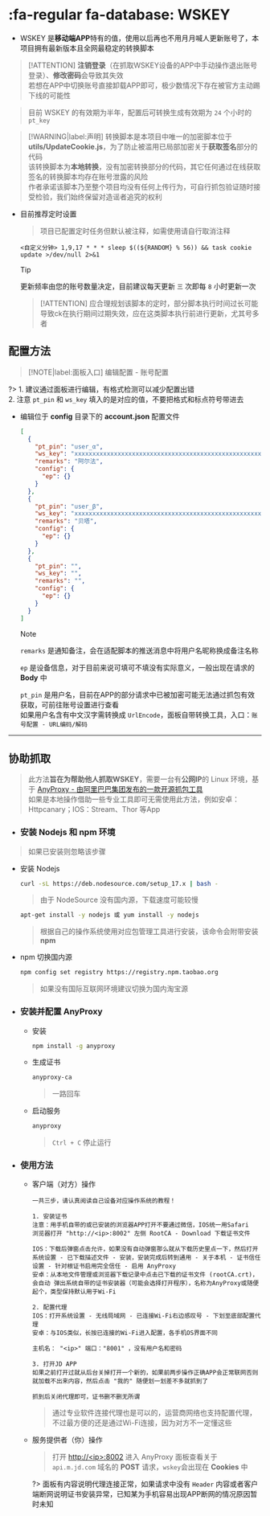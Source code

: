 # :fa-regular fa-database: WSKEY
- WSKEY 是**移动端APP**特有的值，使用以后再也不用月月喊人更新账号了，本项目拥有最新版本且全网最稳定的转换脚本

> [!ATTENTION]
> **注销登录**（在抓取WSKEY设备的APP中手动操作退出账号登录）、**修改密码**会导致其失效\
> 若想在APP中切换账号直接卸载APP即可，极少数情况下存在被官方主动踢下线的可能性

> 目前 WSKEY 的有效期为半年，配置后可转换生成有效期为 `24` 个小时的 `pt_key`

> [!WARNING|label:声明]
> 转换脚本是本项目中唯一的加密脚本位于 **utils/UpdateCookie.js**，为了防止被滥用已局部加密关于**获取签名**部分的代码\
> 该转换脚本为**本地转换**，没有加密转换部分的代码，其它任何通过在线获取签名的转换脚本均存在账号泄露的风险\
> 作者承诺该脚本乃至整个项目均没有任何上传行为，可自行抓包验证随时接受检验，我们始终保留对造谣者追究的权利

- 目前推荐定时设置
  > 项目已配置定时任务但默认被注释，如需使用请自行取消注释

  ```cron
  <自定义分钟> 1,9,17 * * * sleep $((${RANDOM} % 56)) && task cookie update >/dev/null 2>&1
  ```
  > [!TIP]
  > 更新频率由您的账号数量决定，目前建议每天更新 `三` 次即每 `8` 小时更新一次

  > [!ATTENTION]
  > 应合理规划该脚本的定时，部分脚本执行时间过长可能导致ck在执行期间过期失效，应在这类脚本执行前进行更新，尤其号多者

## 配置方法

> [!NOTE|label:面板入口]
> 编辑配置 - 账号配置

?> 1. 建议通过面板进行编辑，有格式检测可以减少配置出错\
  2. 注意 `pt_pin` 和 `ws_key` 填入的是对应的值，不要把格式和标点符号带进去

- 编辑位于 **config** 目录下的 **account.json** 配置文件

  ```json
  [
    {
      "pt_pin": "user_α",
      "ws_key": "xxxxxxxxxxxxxxxxxxxxxxxxxxxxxxxxxxxxxxxxxxxxxxxxxxxxxxxxxxxxxxxxxxxxxxxxxxxxxxxxxxxxxxxxxxxxxxxx",
      "remarks": "阿尔法",
      "config": {
        "ep": {}
      }
    },
    {
      "pt_pin": "user_β",
      "ws_key": "xxxxxxxxxxxxxxxxxxxxxxxxxxxxxxxxxxxxxxxxxxxxxxxxxxxxxxxxxxxxxxxxxxxxxxxxxxxxxxxxxxxxxxxxxxxxxxxx",
      "remarks": "贝塔",
      "config": {
        "ep": {}
      }
    },
    {
      "pt_pin": "",
      "ws_key": "",
      "remarks": "",
      "config": {
        "ep": {}
      }
    }
  ]
  ```

  > [!NOTE]
  > `remarks` 是通知备注，会在适配脚本的推送消息中将用户名昵称换成备注名称
  >
  > `ep` 是设备信息，对于目前来说可填可不填没有实际意义，一般出现在请求的 **Body** 中
  >
  > `pt_pin` 是用户名，目前在APP的部分请求中已被加密可能无法通过抓包有效获取，可前往账号设置进行查看\
  > 如果用户名含有中文汉字需转换成 `UrlEncode`，面板自带转换工具，入口：`账号配置 - URL编码/解码`

***

## 协助抓取
> 此方法**旨在为帮助他人抓取WSKEY**，需要一台有**公网IP**的 Linux 环境，基于 [AnyProxy - 由阿里巴巴集团发布的一款开源抓包工具](https://github.com/alibaba/anyproxy)\
> 如果是本地操作借助一些专业工具即可无需使用此方法，例如安卓：Httpcanary；IOS：Stream、Thor 等App

- ### 安装 Nodejs 和 npm 环境 <!-- {docsify-ignore} -->
> 如果已安装则忽略该步骤

  - 安装 Nodejs

    ```bash
    curl -sL https://deb.nodesource.com/setup_17.x | bash -
    ```
    > 由于 NodeSource 没有国内源，下载速度可能较慢

    ```bash
    apt-get install -y nodejs 或 yum install -y nodejs
    ```
    > 根据自己的操作系统使用对应包管理工具进行安装，该命令会附带安装 **npm**
  
  - npm 切换国内源

    ```bash
    npm config set registry https://registry.npm.taobao.org
    ```
    > 如果没有国际互联网环境建议切换为国内淘宝源

- ### 安装并配置 AnyProxy <!-- {docsify-ignore} -->

  - 安装

    ```bash
    npm install -g anyproxy
    ```

  - 生成证书

    ```bash
    anyproxy-ca
    ```
    > 一路回车

  - 启动服务

    ```bash
    anyproxy
    ```
    > `Ctrl + C` 停止运行

- ### 使用方法 <!-- {docsify-ignore} -->

  - 客户端（对方）操作

    ```
    一共三步，请认真阅读自己设备对应操作系统的教程！
    
    1. 安装证书
    注意：用手机自带的或已安装的浏览器APP打开不要通过微信，IOS统一用Safari
    浏览器打开 "http://<ip>:8002" 左侧 RootCA - Download 下载证书文件
    
    IOS：下载后弹窗点击允许，如果没有自动弹窗那么就从下载历史里点一下，然后打开系统设置 - 已下载描述文件 - 安装，安装完成后转到通用 - 关于本机 - 证书信任设置 - 针对根证书启用完全信任 - 启用 AnyProxy
    安卓：从本地文件管理或浏览器下载记录中点击已下载的证书文件 (rootCA.crt)，会自动 弹出系统自带的证书安装器（可能会选择打开程序），名称为AnyProxy或随便起个，类型保持默认用于Wi-Fi
    
    2. 配置代理
    IOS：打开系统设置 - 无线局域网 - 已连接Wi-Fi右边感叹号 - 下划至底部配置代理
    安卓：与IOS类似，长按已连接的Wi-Fi进入配置，各手机OS界面不同

    主机名： "<ip>" 端口："8001" ，没有用户名和密码
    
    3. 打开JD APP
    如果之前打开过就从后台关掉打开一个新的，如果前两步操作正确APP会正常联网否则就加载不出来内容，然后点击 "我的" 随便划一划差不多就抓到了
    
    抓到后关闭代理即可，证书删不删无所谓
    ```
    > 通过专业软件连接代理也是可以的，运营商网络也支持配置代理，不过最方便的还是通过Wi-Fi连接，因为对方不一定懂这些

  - 服务提供者（你）操作

    > 打开 [http://\<ip\>:8002](http://<ip>:8002 ':disabled') 进入 AnyProxy 面板查看关于 `api.m.jd.com` 域名的 **POST** 请求，`wskey`会出现在 **Cookies** 中

    ?> 面板有内容说明代理连接正常，如果请求中没有 `Header` 内容或者客户端断网说明证书安装异常，已知某为手机容易出现APP断网的情况原因暂时未知
